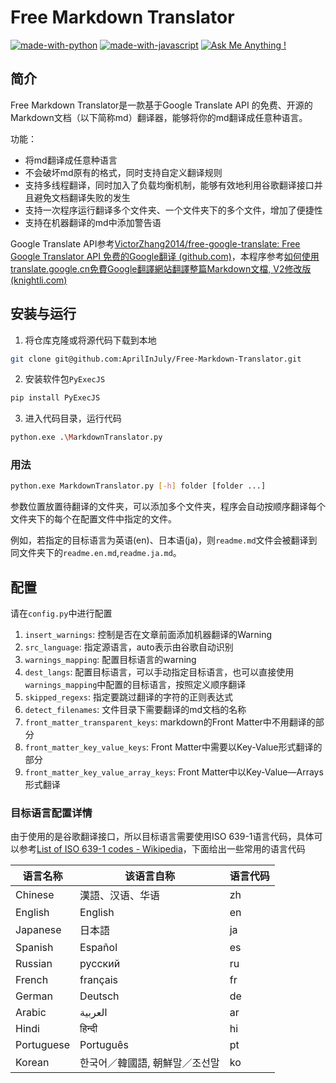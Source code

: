 # Free Markdown Translator

[![made-with-python](https://img.shields.io/badge/Made%20with-Python-1f425f.svg)](https://www.python.org/)
[![made-with-javascript](https://img.shields.io/badge/Made%20with-JavaScript-1f425f.svg)](https://www.javascript.com)
[![Ask Me Anything !](https://img.shields.io/badge/Ask%20me-anything-1abc9c.svg)](https://GitHub.com/Naereen/ama)

## 简介

Free Markdown Translator是一款基于Google Translate API 的免费、开源的Markdown文档（以下简称md）翻译器，能够将你的md翻译成任意种语言。

功能：

- 将md翻译成任意种语言
- 不会破坏md原有的格式，同时支持自定义翻译规则
- 支持多线程翻译，同时加入了负载均衡机制，能够有效地利用谷歌翻译接口并且避免文档翻译失败的发生
- 支持一次程序运行翻译多个文件夹、一个文件夹下的多个文件，增加了便捷性
- 支持在机器翻译的md中添加警告语

Google Translate API参考[VictorZhang2014/free-google-translate: Free Google Translator API 免费的Google翻译 (github.com)](https://github.com/VictorZhang2014/free-google-translate)，本程序参考[如何使用translate.google.cn免費Google翻譯網站翻譯整篇Markdown文檔, V2修改版 (knightli.com)](https://www.knightli.com/zh-tw/2022/04/24/免費-google-翻譯-整篇-markdown-文檔-修改版/)

## 安装与运行

1. 将仓库克隆或将源代码下载到本地

```bash
git clone git@github.com:AprilInJuly/Free-Markdown-Translator.git
```

2. 安装软件包`PyExecJS`

```bash
pip install PyExecJS
```

3. 进入代码目录，运行代码

```bash
python.exe .\MarkdownTranslator.py
```

### 用法

```bash
python.exe MarkdownTranslator.py [-h] folder [folder ...]
```

参数位置放置待翻译的文件夹，可以添加多个文件夹，程序会自动按顺序翻译每个文件夹下的每个在配置文件中指定的文件。

例如，若指定的目标语言为英语(en)、日本语(ja)，则`readme.md`文件会被翻译到同文件夹下的`readme.en.md`,`readme.ja.md`。

## 配置

请在`config.py`中进行配置

1. `insert_warnings`: 控制是否在文章前面添加机器翻译的Warning
2. `src_language`: 指定源语言，auto表示由谷歌自动识别
3. `warnings_mapping`: 配置目标语言的warning
4. `dest_langs`: 配置目标语言，可以手动指定目标语言，也可以直接使用`warnings_mapping`中配置的目标语言，按照定义顺序翻译
5. `skipped_regexs`: 指定要跳过翻译的字符的正则表达式
6. `detect_filenames`: 文件目录下需要翻译的md文档的名称
7. `front_matter_transparent_keys`: markdown的Front Matter中不用翻译的部分
8. `front_matter_key_value_keys`: Front Matter中需要以Key-Value形式翻译的部分
9. `front_matter_key_value_array_keys`: Front Matter中以Key-Value—Arrays形式翻译

### 目标语言配置详情

由于使用的是谷歌翻译接口，所以目标语言需要使用ISO 639-1语言代码，具体可以参考[List of ISO 639-1 codes - Wikipedia](https://en.wikipedia.org/wiki/List_of_ISO_639-1_codes)，下面给出一些常用的语言代码

| 语言名称   | 该语言自称                     | 语言代码 |
| ---------- | ------------------------------ | -------- |
| Chinese    | 漢語、汉语、华语               | zh       |
| English    | English                        | en       |
| Japanese   | 日本語                         | ja       |
| Spanish    | Español                        | es       |
| Russian    | русский                        | ru       |
| French     | français                       | fr       |
| German     | Deutsch                        | de       |
| Arabic     | العربية                        | ar       |
| Hindi      | हिन्दी                          | hi       |
| Portuguese | Português                      | pt       |
| Korean     | 한국어／韓國語, 朝鮮말／조선말 | ko       |

